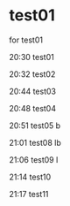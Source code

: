 # test01
for test01

20:30  test01

20:32  test02

20:44  test03

20:48  test04

20:51  test05 b

21:01  test08 lb

21:06  test09  l

21:14   test10

21:17  test11